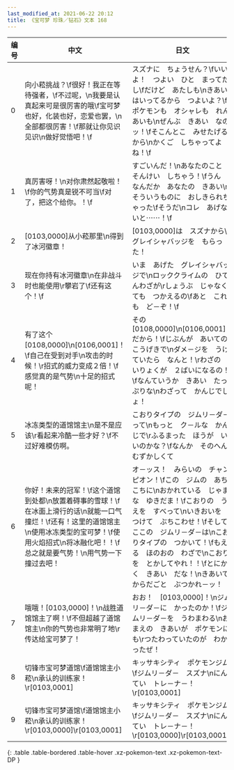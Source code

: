 ```yaml
---
last_modified_at: 2021-06-22 20:12
title: 《宝可梦 珍珠／钻石》文本 168
---
```

| 编号 | 中文 | 日文 |
| ---- | ---- | ---- |
| 0 | 向小菘挑战？\f很好！我正在等待强者，\f不过呢，\n我要是认真起来可是很厉害的哦\f宝可梦也好，化装也好，恋爱也罢，\n全部都很厉害！\f那就让你见识见识\n做好觉悟吧！\f | スズナに　ちょうせん？\fいいよ！　つよい　ひと　まってたし\fだけど　あたしも\nきあい　はいってるから　つよいよ？\fポケモンも　オシャレも　れんあいも\nぜんぶ　きあい　なのッ！\fそこんとこ　みせたげるから\nかくご　しちゃってよね！\f |
| 1 | 真厉害呀！\n对你肃然起敬啦！\f你的气势真是锐不可当\f对了，把这个给你。！\f | すごいんだ！\nあなたのこと　そんけい　しちゃう！\fうん　なんだか　あなたの　きあい\nそういうものに　おしきられちゃった\fそうだ\nコレ　あげないと⋯⋯！\f |
| 2 | [0103,0000]从小菘那里\n得到了冰河徽章！ | [0103,0000]は　スズナから\nグレイシャバッジを　もらった！ |
| 3 | 现在你持有冰河徽章\n在非战斗时也能使用\r攀岩了\f还有这个！\f | いま　あげた　グレイシャバッジで\nロッククライムの　ひでんわざが\rしょうぶ　じゃなくても　つかえるの\fあと　これも　ど－ぞ！\f |
| 4 | 有了这个[0108,0000]\n[0106,0001]！\f自己在受到对手\n攻击的时候！\r招式的威力变成２倍！\f感觉真的是气势\n十足的招式呢！ | その　[0108,0000]\n[0106,0001]　だから！\fじぶんが　あいての　こうげきで\nダメ－ジを　うけていたら　なんと！\rわざの　いりょくが　２ばいになるの！\fなんていうか　きあい　たっぷりな\nわざって　かんじでしょ！ |
| 5 | 冰冻类型的道馆馆主\n是不是应该\r看起来冷酷一些才好？\f不过好难模仿啊。 | こおりタイプの　ジムリ－ダ－って\nもっと　ク－ルな　かんじで\rふるまった　ほうが　いいのかな？\fなんか　そのへん　むずかしくて |
| 6 | 你好！未来的冠军！\f这个道馆到处都\n放置着碍事的雪球！\f在冰面上滑行的话\n就能一口气撞烂！\f还有！这里的道馆馆主\n使用冰冻类型的宝可梦！\f使用火焰招式\n将冰融化吧！！\f总之就是要气势！\n用气势一下撞过去吧！ | オ－ッス！　みらいの　チャンピオン！\fこの　ジムの　あちこちに\nおかれている　じゃまな　ゆきだま！\fこおりの　うえを　すべって\nいきおいを　つけて　ぶちこわせ！\fそして　ここの　ジムリ－ダ－は\nこおりタイプの　つかいて！\fもえる　ほのおの　わざで\nこおりを　とかしてやれ！！\fとにかく　きあい　だな！\nきあいで　からだごと　ぶつかれ－ッ！ |
| 7 | 哦哦！[0103,0000]！\n战胜道馆馆主了啊！\f不但超越了道馆馆主\n你的气势也非常明了地\r传达给宝可梦了！ | おお！　[0103,0000]！\nジムリ－ダ－に　かったのか！\fジムリ－ダ－を　うわまわる\nおまえの　きあいが　ポケモンにも\rつたわっていたのが　わかったぜ！ |
| 8 | 切锋市宝可梦道馆\f道馆馆主小菘\n承认的训练家！\r[0103,0001] | キッサキシティ　ポケモンジム\fジムリ－ダ－　スズナ\nにんてい　トレ－ナ－！\r[0103,0001] |
| 9 | 切锋市宝可梦道馆\f道馆馆主小菘\n承认的训练家！\r[0103,0000]\r[0103,0001] | キッサキシティ　ポケモンジム\fジムリ－ダ－　スズナ\nにんてい　トレ－ナ－！\r[0103,0000]\r[0103,0001] |
{: .table .table-bordered .table-hover .xz-pokemon-text .xz-pokemon-text-DP }